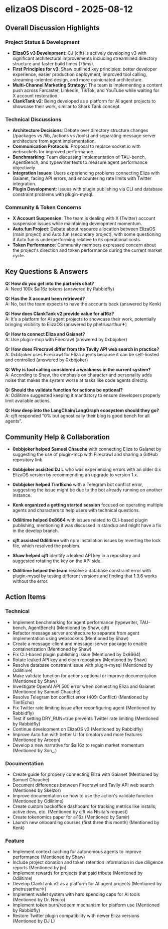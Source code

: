 # elizaOS Discord - 2025-08-12

## Overall Discussion Highlights

### Project Status & Development
- **ElizaOS v3 Development**: CJ (cjft) is actively developing v3 with significant architectural improvements including streamlined directory structure and faster build times (75ms).
- **First Principles for v3**: Shaw outlined key principles: better developer experience, easier production deployment, improved tool calling, streaming-oriented design, and more opinionated architecture.
- **Multi-Channel Marketing Strategy**: The team is implementing a content push across Farcaster, LinkedIn, TikTok, and YouTube while waiting for X account restoration.
- **ClankTank v2**: Being developed as a platform for AI agent projects to showcase their work, similar to Shark Tank concept.

### Technical Discussions
- **Architecture Decisions**: Debate over directory structure changes (/packages vs /lib, /actions vs /tools) and separating message server architecture from agent implementation.
- **Communication Protocols**: Proposal to replace socket.io with websockets for improved performance.
- **Benchmarking**: Team discussing implementation of TAU-bench, AgentBench, and typewriter tests to measure agent performance objectively.
- **Integration Issues**: Users experiencing problems connecting Eliza with Gaianet, facing API errors, and encountering rate limits with Twitter integration.
- **Plugin Development**: Issues with plugin publishing via CLI and database constraint problems with plugin-mysql.

### Community & Token Concerns
- **X Account Suspension**: The team is dealing with X (Twitter) account suspension issues while maintaining development momentum.
- **Auto.fun Project**: Debate about resource allocation between ElizaOS (main project) and Auto.fun (secondary project), with some questioning if Auto.fun is underperforming relative to its operational costs.
- **Token Performance**: Community members expressed concern about the project's direction and token performance during the current market cycle.

## Key Questions & Answers

**Q: How do you get into the partners chat?**  
A: Need 100k $ai16z tokens (answered by Rabbidfly)

**Q: Has the X account been retrieved?**  
A: No, but the team expects to have the accounts back (answered by Kenk)

**Q: How does ClankTank v2 provide value for ai16z?**  
A: It's a platform for AI agent projects to showcase their work, potentially bringing visibility to ElizaOS (answered by phetrusarthur✈)

**Q: How to connect Eliza and Gaianet?**  
A: Use plugin-mcp with Firecrawl (answered by 0xbbjoker)

**Q: How does Firecrawl differ from the Tavily API web search in practice?**  
A: 0xbbjoker uses Firecrawl for Eliza agents because it can be self-hosted and controlled (answered by 0xbbjoker)

**Q: Why is tool calling considered a weakness in the current system?**  
A: According to Shaw, the emphasis on character and personality adds noise that makes the system worse at tasks like code agents directly.

**Q: Should the validate function for actions be optional?**  
A: Odilitime suggested keeping it mandatory to ensure developers properly limit available actions.

**Q: How deep into the LangChain/LangGraph ecosystem should they go?**  
A: cjft responded "0% but agnostically their blog is good bench for all agents".

## Community Help & Collaboration

- **0xbbjoker helped Samuel Chauche** with connecting Eliza to Gaianet by suggesting the use of plugin-mcp with Firecrawl and sharing a GitHub repository link.

- **0xbbjoker assisted DJ L** who was experiencing errors with an older 0.x ElizaOS version by recommending an upgrade to version 1.x.

- **0xbbjoker helped Tim1Echo** with a Telegram bot conflict error, suggesting the issue might be due to the bot already running on another instance.

- **Kenk organized a getting started session** focused on operating multiple agents and characters to help users with technical questions.

- **Odilitime helped 0x8664** with issues related to CLI-based plugin publishing, mentioning it was discussed in standup and might have a fix in the develop branch.

- **cjft assisted Odilitime** with npm installation issues by reverting the lock file, which resolved the problem.

- **Shaw helped cjft** identify a leaked API key in a repository and suggested rotating the key on the API side.

- **Odilitime helped the team** resolve a database constraint error with plugin-mysql by testing different versions and finding that 1.3.6 works without the error.

## Action Items

### Technical
- Implement benchmarking for agent performance (typewriter, TAU-bench, AgentBench) (Mentioned by Shaw, cjft)
- Refactor message server architecture to separate from agent implementation using websockets (Mentioned by Shaw)
- Create a message-client and message-server package to enable containerization (Mentioned by Shaw)
- Fix CLI-based plugin publishing issue (Mentioned by 0x8664)
- Rotate leaked API key and clean repository (Mentioned by Shaw)
- Resolve database constraint issue with plugin-mysql (Mentioned by Odilitime)
- Make validate function for actions optional or improve documentation (Mentioned by Shaw)
- Investigate OpenAI API 500 error when connecting Eliza and Gaianet (Mentioned by Samuel Chauche)
- Resolve Telegram bot conflict error (409: Conflict) (Mentioned by Tim1Echo)
- Fix Twitter rate limiting issue after reconfiguring agent (Mentioned by Rabbidfly)
- Test if setting DRY_RUN=true prevents Twitter rate limiting (Mentioned by Rabbidfly)
- Continue development on ElizaOS v3 (Mentioned by Rabbidfly)
- Improve Auto.fun with better UI for creators and more features (Mentioned by Arceon)
- Develop a new narrative for $ai16z to regain market momentum (Mentioned by 3on_.)

### Documentation
- Create guide for properly connecting Eliza with Gaianet (Mentioned by Samuel Chauche)
- Document differences between Firecrawl and Tavily API web search (Mentioned by Skelzor)
- Improve documentation on how to use the action's validate function (Mentioned by Odilitime)
- Create custom backoffice dashboard for tracking metrics like installs, active devs, etc. (Mentioned by cjft via Nisita's request)
- Create tokenomics paper for ai16z (Mentioned by Samir)
- Launch new onboarding courses (first three this month) (Mentioned by Kenk)

### Feature
- Implement context caching for autonomous agents to improve performance (Mentioned by Shaw)
- Include project donation and token retention information in due diligence reports (Mentioned by jin)
- Implement rewards for projects that paid tribute (Mentioned by Odilitime)
- Develop ClankTank v2 as a platform for AI agent projects (Mentioned by phetrusarthur✈)
- Implement wallet system with hard spending caps for AI tools (Mentioned by Dr. Neuro)
- Implement token burn/redeem mechanism for platform use (Mentioned by Rabbidfly)
- Restore Twitter plugin compatibility with newer Eliza versions (Mentioned by DJ L)